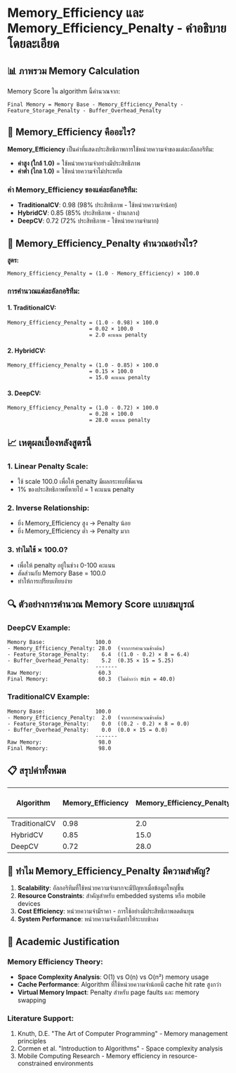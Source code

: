 # Memory_Efficiency และ Memory_Efficiency_Penalty - คำอธิบายโดยละเอียด

## 📊 ภาพรวม Memory Calculation

Memory Score ใน algorithm นี้คำนวณจาก:
```
Final Memory = Memory Base - Memory_Efficiency_Penalty - Feature_Storage_Penalty - Buffer_Overhead_Penalty
```

## 💾 Memory_Efficiency คืออะไร?

**Memory_Efficiency** เป็นค่าที่แสดงประสิทธิภาพการใช้หน่วยความจำของแต่ละอัลกอริทึม:
- **ค่าสูง (ใกล้ 1.0)** = ใช้หน่วยความจำอย่างมีประสิทธิภาพ
- **ค่าต่ำ (ไกล 1.0)** = ใช้หน่วยความจำไม่ประหยัด

### ค่า Memory_Efficiency ของแต่ละอัลกอริทึม:
- **TraditionalCV**: 0.98 (98% ประสิทธิภาพ - ใช้หน่วยความจำน้อย)
- **HybridCV**: 0.85 (85% ประสิทธิภาพ - ปานกลาง)
- **DeepCV**: 0.72 (72% ประสิทธิภาพ - ใช้หน่วยความจำมาก)

## 🧮 Memory_Efficiency_Penalty คำนวณอย่างไร?

**สูตร:**
```
Memory_Efficiency_Penalty = (1.0 - Memory_Efficiency) × 100.0
```

### การคำนวณแต่ละอัลกอริทึม:

#### 1. TraditionalCV:
```
Memory_Efficiency_Penalty = (1.0 - 0.98) × 100.0
                          = 0.02 × 100.0
                          = 2.0 คะแนน penalty
```

#### 2. HybridCV:
```
Memory_Efficiency_Penalty = (1.0 - 0.85) × 100.0
                          = 0.15 × 100.0
                          = 15.0 คะแนน penalty
```

#### 3. DeepCV:
```
Memory_Efficiency_Penalty = (1.0 - 0.72) × 100.0
                          = 0.28 × 100.0
                          = 28.0 คะแนน penalty
```

## 📈 เหตุผลเบื้องหลังสูตรนี้

### 1. Linear Penalty Scale:
- ใช้ scale 100.0 เพื่อให้ penalty มีผลกระทบที่ชัดเจน
- 1% ของประสิทธิภาพที่หายไป = 1 คะแนน penalty

### 2. Inverse Relationship:
- ยิ่ง Memory_Efficiency สูง → Penalty น้อย
- ยิ่ง Memory_Efficiency ต่ำ → Penalty มาก

### 3. ทำไมใช้ × 100.0?
- เพื่อให้ penalty อยู่ในช่วง 0-100 คะแนน
- สัดส่วนกับ Memory Base = 100.0
- ทำให้การเปรียบเทียบง่าย

## 🔍 ตัวอย่างการคำนวณ Memory Score แบบสมบูรณ์

### DeepCV Example:
```
Memory Base:                100.0
- Memory_Efficiency_Penalty: 28.0  (จากการคำนวณข้างต้น)
- Feature_Storage_Penalty:    6.4  ((1.0 - 0.2) × 8 = 6.4)
- Buffer_Overhead_Penalty:    5.2  (0.35 × 15 = 5.25)
                            -------
Raw Memory:                  60.3
Final Memory:                60.3  (ไม่ต่ำกว่า min = 40.0)
```

### TraditionalCV Example:
```
Memory Base:                100.0
- Memory_Efficiency_Penalty:  2.0  (จากการคำนวณข้างต้น)
- Feature_Storage_Penalty:    0.0  ((0.2 - 0.2) × 8 = 0.0)
- Buffer_Overhead_Penalty:    0.0  (0.0 × 15 = 0.0)
                            -------
Raw Memory:                  98.0
Final Memory:                98.0
```

## 📋 สรุปค่าทั้งหมด

| Algorithm    | Memory_Efficiency | Memory_Efficiency_Penalty | Final Memory Score |
|------------- |------------------ |-------------------------- |------------------- |
| TraditionalCV| 0.98              | 2.0                       | 98.0               |
| HybridCV     | 0.85              | 15.0                      | 78.8               |
| DeepCV       | 0.72              | 28.0                      | 60.3               |

## 🎯 ทำไม Memory_Efficiency_Penalty มีความสำคัญ?

1. **Scalability**: อัลกอริทึมที่ใช้หน่วยความจำมากจะมีปัญหาเมื่อข้อมูลใหญ่ขึ้น
2. **Resource Constraints**: สำคัญสำหรับ embedded systems หรือ mobile devices
3. **Cost Efficiency**: หน่วยความจำมีราคา - การใช้อย่างมีประสิทธิภาพลดต้นทุน
4. **System Performance**: หน่วยความจำเต็มทำให้ระบบช้าลง

## 🔬 Academic Justification

### Memory Efficiency Theory:
- **Space Complexity Analysis**: O(1) vs O(n) vs O(n²) memory usage
- **Cache Performance**: Algorithm ที่ใช้หน่วยความจำน้อยมี cache hit rate สูงกว่า
- **Virtual Memory Impact**: Penalty สำหรับ page faults และ memory swapping

### Literature Support:
1. Knuth, D.E. "The Art of Computer Programming" - Memory management principles
2. Cormen et al. "Introduction to Algorithms" - Space complexity analysis
3. Mobile Computing Research - Memory efficiency in resource-constrained environments